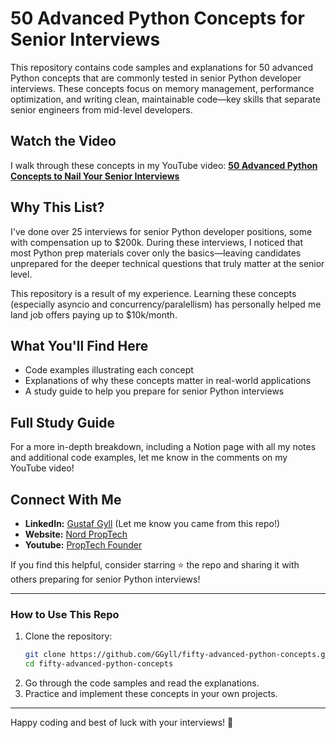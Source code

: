 # 50 Advanced Python Concepts for Senior Interviews

This repository contains code samples and explanations for 50 advanced Python concepts that are commonly tested in senior Python developer interviews. These concepts focus on memory management, performance optimization, and writing clean, maintainable code—key skills that separate senior engineers from mid-level developers.

## Watch the Video
I walk through these concepts in my YouTube video: **[50 Advanced Python Concepts to Nail Your Senior Interviews](https://www.youtube.com/watch?v=YOUR_VIDEO_LINK)**

## Why This List?
I've done over 25 interviews for senior Python developer positions, some with compensation up to $200k. During these interviews, I noticed that most Python prep materials cover only the basics—leaving candidates unprepared for the deeper technical questions that truly matter at the senior level.

This repository is a result of my experience. Learning these concepts (especially asyncio and concurrency/paralellism) has personally helped me land job offers paying up to $10k/month.

## What You'll Find Here
- Code examples illustrating each concept
- Explanations of why these concepts matter in real-world applications
- A study guide to help you prepare for senior Python interviews

## Full Study Guide
For a more in-depth breakdown, including a Notion page with all my notes and additional code examples, let me know in the comments on my YouTube video!

## Connect With Me
- **LinkedIn:** [Gustaf Gyll](https://www.linkedin.com/in/gustaf-g/) (Let me know you came from this repo!)
- **Website:** [Nord PropTech](https://www.nordprop.tech/)
- **Youtube:** [PropTech Founder](https://www.youtube.com/@PropTechFounder)

If you find this helpful, consider starring ⭐ the repo and sharing it with others preparing for senior Python interviews!

---

### How to Use This Repo
1. Clone the repository:
   ```bash
   git clone https://github.com/GGyll/fifty-advanced-python-concepts.git
   cd fifty-advanced-python-concepts
   ```
2. Go through the code samples and read the explanations.
3. Practice and implement these concepts in your own projects.

---

Happy coding and best of luck with your interviews! 🚀
